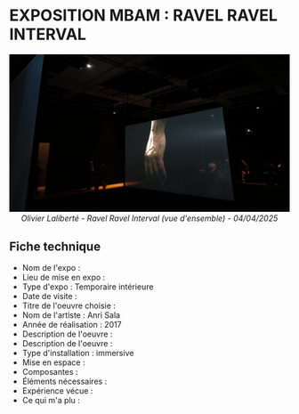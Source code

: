 # EXPOSITION MBAM : RAVEL RAVEL INTERVAL

<p align="center">
  <img src="./images/installation_vue_ensemble_suite.jpg" width="800px"><br>
  <i>Olivier Laliberté - Ravel Ravel Interval (vue d'ensemble) - 04/04/2025</i>
</p>

## Fiche technique

- Nom de l'expo :
- Lieu de mise en expo :
- Type d'expo : Temporaire intérieure
- Date de visite :
- Titre de l'oeuvre choisie :
- Nom de l'artiste : Anri Sala
- Année de réalisation : 2017
- Description de l'oeuvre :
- Description de l'oeuvre :
- Type d'installation : immersive
- Mise en espace :
- Composantes :
- Éléments nécessaires :
- Expérience vécue :
- Ce qui m'a plu :
